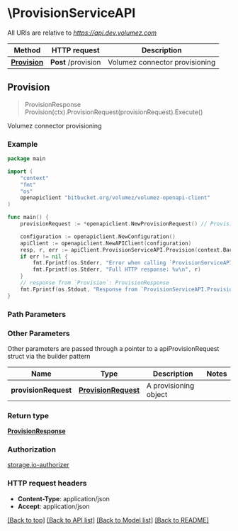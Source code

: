 # \ProvisionServiceAPI

All URIs are relative to *https://api.dev.volumez.com*

Method | HTTP request | Description
------------- | ------------- | -------------
[**Provision**](ProvisionServiceAPI.md#Provision) | **Post** /provision | Volumez connector provisioning



## Provision

> ProvisionResponse Provision(ctx).ProvisionRequest(provisionRequest).Execute()

Volumez connector provisioning

### Example

```go
package main

import (
	"context"
	"fmt"
	"os"
	openapiclient "bitbucket.org/volumez/volumez-openapi-client"
)

func main() {
	provisionRequest := *openapiclient.NewProvisionRequest() // ProvisionRequest | A provisioning object (optional)

	configuration := openapiclient.NewConfiguration()
	apiClient := openapiclient.NewAPIClient(configuration)
	resp, r, err := apiClient.ProvisionServiceAPI.Provision(context.Background()).ProvisionRequest(provisionRequest).Execute()
	if err != nil {
		fmt.Fprintf(os.Stderr, "Error when calling `ProvisionServiceAPI.Provision``: %v\n", err)
		fmt.Fprintf(os.Stderr, "Full HTTP response: %v\n", r)
	}
	// response from `Provision`: ProvisionResponse
	fmt.Fprintf(os.Stdout, "Response from `ProvisionServiceAPI.Provision`: %v\n", resp)
}
```

### Path Parameters



### Other Parameters

Other parameters are passed through a pointer to a apiProvisionRequest struct via the builder pattern


Name | Type | Description  | Notes
------------- | ------------- | ------------- | -------------
 **provisionRequest** | [**ProvisionRequest**](ProvisionRequest.md) | A provisioning object | 

### Return type

[**ProvisionResponse**](ProvisionResponse.md)

### Authorization

[storage.io-authorizer](../README.md#storage.io-authorizer)

### HTTP request headers

- **Content-Type**: application/json
- **Accept**: application/json

[[Back to top]](#) [[Back to API list]](../README.md#documentation-for-api-endpoints)
[[Back to Model list]](../README.md#documentation-for-models)
[[Back to README]](../README.md)

